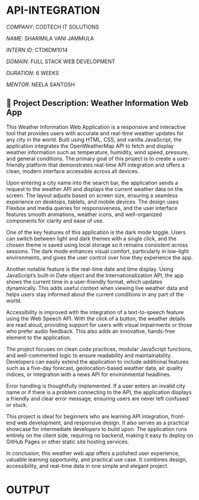 # API-INTEGRATION

*COMPANY*: CODTECH IT SOLUTIONS

*NAME*: SHARIMILA VANI JAMMULA

*INTERN ID*: CT06DM1014

*DOMAIN*: FULL STACK WEB DEVELOPMENT

*DURATION*: 6 WEEKS

*MENTOR*: NEELA SANTOSH

## 📘 Project Description: Weather Information Web App

This Weather Information Web Application is a responsive and interactive tool that provides users with accurate and real-time weather updates for any city in the world. Built using HTML, CSS, and vanilla JavaScript, the application integrates the OpenWeatherMap API to fetch and display weather information such as temperature, humidity, wind speed, pressure, and general conditions. The primary goal of this project is to create a user-friendly platform that demonstrates real-time API integration and offers a clean, modern interface accessible across all devices.

Upon entering a city name into the search bar, the application sends a request to the weather API and displays the current weather data on the screen. The layout adjusts based on screen size, ensuring a seamless experience on desktops, tablets, and mobile devices. The design uses Flexbox and media queries for responsiveness, and the user interface features smooth animations, weather icons, and well-organized components for clarity and ease of use.

One of the key features of this application is the dark mode toggle. Users can switch between light and dark themes with a single click, and the chosen theme is saved using local storage so it remains consistent across sessions. The dark mode enhances visual comfort, particularly in low-light environments, and gives the user control over how they experience the app.

Another notable feature is the real-time date and time display. Using JavaScript’s built-in Date object and the Internationalization API, the app shows the current time in a user-friendly format, which updates dynamically. This adds useful context when viewing live weather data and helps users stay informed about the current conditions in any part of the world.

Accessibility is improved with the integration of a text-to-speech feature using the Web Speech API. With the click of a button, the weather details are read aloud, providing support for users with visual impairments or those who prefer audio feedback. This also adds an innovative, hands-free element to the application.

The project focuses on clean code practices, modular JavaScript functions, and well-commented logic to ensure readability and maintainability. Developers can easily extend the application to include additional features such as a five-day forecast, geolocation-based weather data, air quality indices, or integration with a news API for environmental headlines.

Error handling is thoughtfully implemented. If a user enters an invalid city name or if there is a problem connecting to the API, the application displays a friendly and clear error message, ensuring users are never left confused or stuck.

This project is ideal for beginners who are learning API integration, front-end web development, and responsive design. It also serves as a practical showcase for intermediate developers to build upon. The application runs entirely on the client side, requiring no backend, making it easy to deploy on GitHub Pages or other static site hosting services.

In conclusion, this weather web app offers a polished user experience, valuable learning opportunity, and practical use case. It combines design, accessibility, and real-time data in one simple and elegant project.

# OUTPUT

